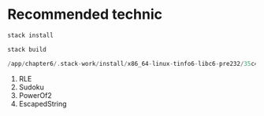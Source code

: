 # Recommended technic

```haskell
stack install

stack build

/app/chapter6/.stack-work/install/x86_64-linux-tinfo6-libc6-pre232/35c4d0e5b377b496b22ed04d5f3ac87484a5adf0010a037641bb082ebf4ca3de/9.6.4/bin/chapter6-exe
```

1. RLE
2. Sudoku
3. PowerOf2
4. EscapedString
